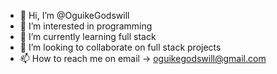 - 👋 Hi, I’m @OguikeGodswill
- 👀 I’m interested in programming 
- 🌱 I’m currently learning full stack
- 💞️ I’m looking to collaborate on full stack projects
- 📫 How to reach me on email -> oguikegodswill@gmail.com

<!---
dammybundlez/dammybundlez is a ✨ special ✨ repository because its `README.md` (this file) appears on your GitHub profile.
You can click the Preview link to take a look at your changes.
--->
